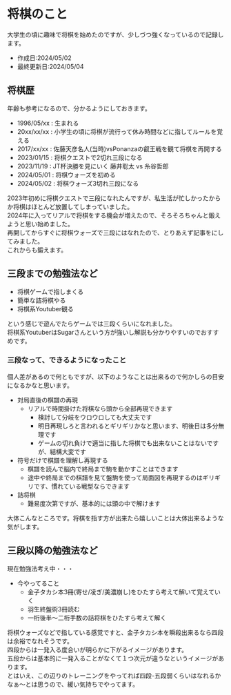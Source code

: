 # 将棋のこと

大学生の頃に趣味で将棋を始めたのですが、少しづつ強くなっているので記録します。  

- 作成日:2024/05/02
- 最終更新日:2024/05/04

## 将棋歴

年齢も参考になるので、分かるようにしておきます。  

- 1996/05/xx : 生まれる
- 20xx/xx/xx : 小学生の頃に将棋が流行って休み時間などに指してルールを覚える
- 2017/xx/xx : 佐藤天彦名人(当時)vsPonanzaの叡王戦を観て将棋を再開する
- 2023/01/15 : 将棋クエストで2切れ三段になる
- 2023/11/19 : JT杯決勝を見にいく 藤井聡太 vs 糸谷哲郎
- 2024/05/01 : 将棋ウォーズを初める
- 2024/05/02 : 将棋ウォーズ3切れ三段になる

2023年初めに将棋クエストで三段になれたんですが、私生活が忙しかったからか将棋はほとんど放置してしまっていました。  
2024年に入ってリアルで将棋をする機会が増えたので、そろそろちゃんと鍛えようと思い始めました。  
再開してからすぐに将棋ウォーズで三段にはなれたので、とりあえず記事をにしてみました。  
これからも鍛えます。  

## 三段までの勉強法など

- 将棋ゲームで指しまくる
- 簡単な詰将棋やる
- 将棋系Youtuber観る

という感じで遊んでたらゲームでは三段くらいになれました。  
将棋系YoutuberはSugarさんという方が強いし解説も分かりやすいのでおすすめです。  

### 三段なって、できるようになったこと

個人差があるので何ともですが、以下のようなことは出来るので何かしらの目安になるかなと思います。  

- 対局直後の棋譜の再現
  - リアルで時間掛けた将棋なら頭から全部再現できます
    - 検討して分岐をウロウロしても大丈夫です
    - 明日再現しろと言われるとギリギリかなと思います、明後日は多分無理です
    - ゲームの切れ負けで適当に指した将棋でも出来ないことはないですが、結構大変です
- 符号だけで棋譜を理解し再現する
  - 棋譜を読んで脳内で終局まで駒を動かすことはできます
  - 途中や終局までの棋譜を見て盤駒を使って局面図を再現するのはギリギリです、慣れている戦型ならできます
- 詰将棋
  - 難易度次第ですが、基本的には頭の中で解けます

大体こんなところです。将棋を指す方が出来たら嬉しいことは大体出来るような気がします。  

## 三段以降の勉強法など

現在勉強法考え中・・・  

- 今やってること
  - 金子タカシ本3冊(寄せ/凌ぎ/美濃崩し)をひたすら考えて解いて覚えていく
  - 羽生終盤術3冊読む
  - 一桁後半〜二桁手数の詰将棋をひたすら考えて解く

将棋ウォーズなどで指している感覚ですと、金子タカシ本を瞬殺出来るなら四段は余裕でなれそうです。  
四段からは一発入る度合いが明らかに下がるイメージがあります。  
五段からは基本的に一発入ることがなくて１つ次元が違うなというイメージがあります。  
とはいえ、この辺りのトレーニングをやってれば四段-五段弱くらいはなれるかなぁ〜とは思うので、緩い気持ちでやってます。  
